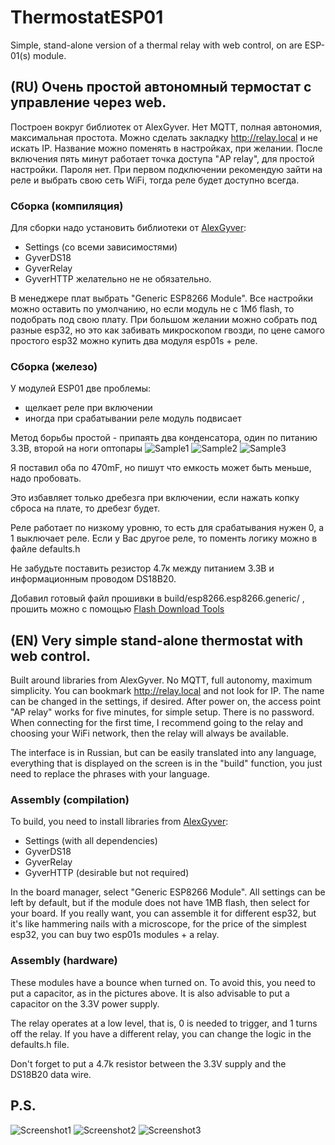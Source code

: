 # ThermostatESP01
Simple, stand-alone version of a thermal relay with web control, on are ESP-01(s) module.

## (RU) Очень простой автономный термостат с управление через web.

Построен вокруг библиотек от AlexGyver. Нет MQTT, полная автономия, максимальная простота.
Можно сделать закладку http://relay.local и не искать IP. Название можно поменять в настройках, при желании.
После включения пять минут работает точка доступа "AP relay", для простой настройки. Пароля нет.
При первом подключении рекомендую зайти на реле и выбрать свою сеть WiFi, тогда реле будет доступно всегда.

### Сборка (компиляция)

Для сборки надо установить библиотеки от [AlexGyver](https://github.com/gyverlibs):
- Settings (со всеми зависимостями)
- GyverDS18
- GyverRelay
- GyverHTTP желательно не не обязательно.

В менеджере плат выбрать "Generic ESP8266 Module".
Все настройки можно оставить по умолчанию, но если модуль не с 1Мб flash, то подобрать под свою плату.
При большом желании можно собрать под разные esp32, но это как забивать микроскопом гвозди,
по цене самого простого esp32 можно купить два модуля esp01s + реле. 

### Сборка (железо)

У модулей ESP01 две проблемы:
- щелкает реле при включении
- иногда при срабатывании реле модуль подвисает

Метод борьбы простой - припаять два конденсатора, один по питанию 3.3В, второй на ноги оптопары
![Sample1](https://github.com/SerhiiLe/ThermostatESP01/blob/main/esp01s-relay1.jpg)
![Sample2](https://github.com/SerhiiLe/ThermostatESP01/blob/main/esp01s-relay2.png)
![Sample3](https://github.com/SerhiiLe/ThermostatESP01/blob/main/esp01s-relay3.png)

Я поставил оба по 470mF, но пишут что емкость может быть меньше, надо пробовать.

Это избавляет только дребезга при включении, если нажать копку сброса на плате, то дребезг будет.

Реле работает по низкому уровню, то есть для срабатывания нужен 0, а 1 выключает реле. Если у Вас другое реле, то поменть логику можно
в файле defaults.h

Не забудьте поставить резистор 4.7к между питанием 3.3В и информационным проводом DS18B20.

Добавил готовый файл прошивки в build/esp8266.esp8266.generic/ ,
прошить можно с помощью [Flash Download Tools](https://www.espressif.com/en/products/socs/esp8266ex/resources)

## (EN) Very simple stand-alone thermostat with web control.

Built around libraries from AlexGyver. No MQTT, full autonomy, maximum simplicity.
You can bookmark http://relay.local and not look for IP. The name can be changed in the settings, if desired.
After power on, the access point "AP relay" works for five minutes, for simple setup. There is no password.
When connecting for the first time, I recommend going to the relay and choosing your WiFi network, then the relay will always be available.

The interface is in Russian, but can be easily translated into any language, everything that is displayed on the screen is in the "build" function,
you just need to replace the phrases with your language.

### Assembly (compilation)

To build, you need to install libraries from [AlexGyver](https://github.com/gyverlibs):
- Settings (with all dependencies)
- GyverDS18
- GyverRelay
- GyverHTTP (desirable but not required)

In the board manager, select "Generic ESP8266 Module".
All settings can be left by default, but if the module does not have 1MB flash, then select for your board.
If you really want, you can assemble it for different esp32, but it's like hammering nails with a microscope,
for the price of the simplest esp32, you can buy two esp01s modules + a relay.

### Assembly (hardware)

These modules have a bounce when turned on. To avoid this, you need to put a capacitor, as in the pictures above.
It is also advisable to put a capacitor on the 3.3V power supply.

The relay operates at a low level, that is, 0 is needed to trigger, and 1 turns off the relay. If you have a different relay, you can change the logic
in the defaults.h file.

Don't forget to put a 4.7k resistor between the 3.3V supply and the DS18B20 data wire.

## P.S.
![Screenshot1](https://github.com/SerhiiLe/ThermostatESP01/blob/main/Screenshot_1.jpg)
![Screenshot2](https://github.com/SerhiiLe/ThermostatESP01/blob/main/Screenshot_2.jpg)
![Screenshot3](https://github.com/SerhiiLe/ThermostatESP01/blob/main/Screenshot_3.jpg)

